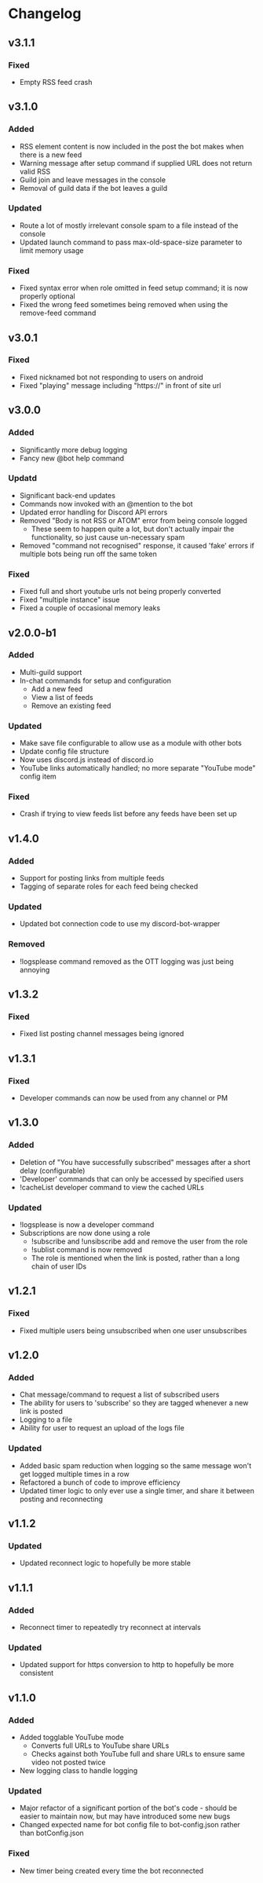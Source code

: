 # Changelog

## v3.1.1

### Fixed

- Empty RSS feed crash

## v3.1.0

### Added

- RSS element content is now included in the post the bot makes when there is a new feed
- Warning message after setup command if supplied URL does not return valid RSS
- Guild join and leave messages in the console
- Removal of guild data if the bot leaves a guild

### Updated

- Route a lot of mostly irrelevant console spam to a file instead of the console
- Updated launch command to pass max-old-space-size parameter to limit memory usage

### Fixed

- Fixed syntax error when role omitted in feed setup command; it is now properly optional
- Fixed the wrong feed sometimes being removed when using the remove-feed command

## v3.0.1

### Fixed

- Fixed nicknamed bot not responding to users on android
- Fixed "playing" message including "https://" in front of site url

## v3.0.0

### Added

- Significantly more debug logging
- Fancy new @bot help command

### Updatd

- Significant back-end updates
- Commands now invoked with an @mention to the bot
- Updated error handling for Discord API errors
- Removed "Body is not RSS or ATOM" error from being console logged
	- These seem to happen quite a lot, but don't actually impair the functionality, so just cause un-necessary spam
- Removed "command not recognised" response, it caused 'fake' errors if multiple bots being run off the same token

### Fixed

- Fixed full and short youtube urls not being properly converted
- Fixed "multiple instance" issue
- Fixed a couple of occasional memory leaks

## v2.0.0-b1

### Added
- Multi-guild support
- In-chat commands for setup and configuration
	- Add a new feed
	- View a list of feeds
	- Remove an existing feed

### Updated

- Make save file configurable to allow use as a module with other bots
- Update config file structure
- Now uses discord.js instead of discord.io
- YouTube links automatically handled; no more separate "YouTube mode" config item

### Fixed

- Crash if trying to view feeds list before any feeds have been set up

## v1.4.0

### Added

- Support for posting links from multiple feeds
- Tagging of separate roles for each feed being checked

### Updated

- Updated bot connection code to use my discord-bot-wrapper

### Removed

- !logsplease command removed as the OTT logging was just being annoying

## v1.3.2

### Fixed

- Fixed list posting channel messages being ignored

## v1.3.1

### Fixed

- Developer commands can now be used from any channel or PM

## v1.3.0

### Added

- Deletion of "You have successfully subscribed" messages after a short delay (configurable)
- 'Developer' commands that can only be accessed by specified users
- !cacheList developer command to view the cached URLs

### Updated
- !logsplease is now a developer command
- Subscriptions are now done using a role
    - !subscribe and !unsibscribe add and remove the user from the role
    - !sublist command is now removed
    - The role is mentioned when the link is posted, rather than a long chain of user IDs

## v1.2.1

### Fixed

- Fixed multiple users being unsubscribed when one user unsubscribes

## v1.2.0

### Added

- Chat message/command to request a list of subscribed users
- The ability for users to 'subscribe' so they are tagged whenever a new link is posted
- Logging to a file
- Ability for user to request an upload of the logs file

### Updated

- Added basic spam reduction when logging so the same message won't get logged multiple times in a row
- Refactored a bunch of code to improve efficiency
- Updated timer logic to only ever use a single timer, and share it between posting and reconnecting

## v1.1.2

### Updated
- Updated reconnect logic to hopefully be more stable

## v1.1.1

### Added
- Reconnect timer to repeatedly try reconnect at intervals

### Updated

- Updated support for https conversion to http to hopefully be more consistent

## v1.1.0

### Added

- Added togglable YouTube mode
    - Converts full URLs to YouTube share URLs
    - Checks against both YouTube full and share URLs to ensure same video not posted twice
- New logging class to handle logging

### Updated
- Major refactor of a significant portion of the bot's code - should be easier to maintain now, but may have introduced some new bugs
- Changed expected name for bot config file to bot-config.json rather than botConfig.json

### Fixed
- New timer being created every time the bot reconnected
